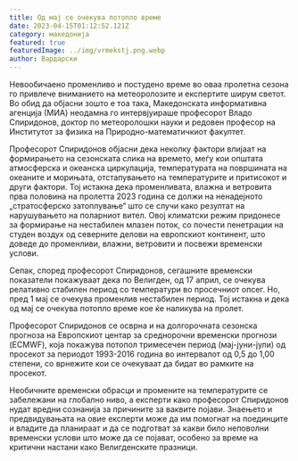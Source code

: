 ```yaml
---
title: Од мај се очекува потопло време
date: 2023-04-15T01:12:52.121Z
category: македонија
featured: true
featuredImage: ../img/vrmekstj.png.webp
author: Вардарски
---
```


Невообичаено променливо и постудено време во оваа пролетна сезона го привлече вниманието на метеоролозите и експертите ширум светот. Во обид да објасни зошто е тоа така, Македонската информативна агенција (МИА) неодамна го интервјуираше професорот Владо Спиридонов, доктор по метеоролошки науки и редовен професор на Институтот за физика на Природно-математичкиот факултет.

Професорот Спиридонов објасни дека неколку фактори влијаат на формирањето на сезонската слика на времето, меѓу кои општата атмосферска и океанска циркулација, температурата на површината на океаните и морињата, отстапувањето на температурите и притисокот и други фактори. Тој истакна дека променливата, влажна и ветровита прва половина на пролетта 2023 година се должи на ненадејното „стратосферско затоплување“ што се случи како резултат на нарушувањето на поларниот вител. Овој климатски режим придонесе за формирање на нестабилен млазен поток, со почести пенетрации на студен воздух од северните делови на европскиот континент, што доведе до променливи, влажни, ветровити и посвежи временски услови.

Сепак, според професорот Спиридонов, сегашните временски показатели покажуваат дека по Велигден, од 17 април, се очекува релативно стабилен период со температури во просечниот опсег. Но, пред 1 мај се очекува променлив нестабилен период. Тој истакна и дека од мај се очекува потопло време кое ќе наликува на пролет.

Професорот Спиридонов се осврна и на долгорочната сезонска прогноза на Европскиот центар за среднорочни временски прогнози (ECMWF), која покажува потопол тримесечен период (мај-јуни-јули) од просекот за периодот 1993-2016 година во интервалот од 0,5 до 1,00 степени, со врнежите кои се очекуваат да бидат во рамките на просекот.

Необичните временски обрасци и промените на температурите се забележани на глобално ниво, а експерти како професорот Спиридонов нудат вредни сознанија за причините за ваквите појави. Знаењето и предвидувањата на овие експерти може да им помогнат на поединците и владите да планираат и да се подготват за какви било неповолни временски услови што може да се појават, особено за време на критични настани како Велигденските празници.
